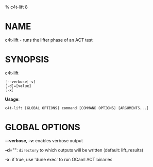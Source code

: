 % c4t-lift 8

# NAME

c4t-lift - runs the lifter phase of an ACT test

# SYNOPSIS

c4t-lift

```
[--verbose|-v]
[-d]=[value]
[-x]
```

**Usage**:

```
c4t-lift [GLOBAL OPTIONS] command [COMMAND OPTIONS] [ARGUMENTS...]
```

# GLOBAL OPTIONS

**--verbose, -v**: enables verbose output

**-d**="": `directory` to which outputs will be written (default: lift_results)

**-x**: if true, use 'dune exec' to run OCaml ACT binaries

